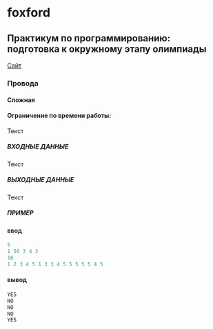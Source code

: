 # foxford
## Практикум по программированию: подготовка к окружному этапу олимпиады ##

<p>
    <a href="https://informatics.msk.ru/mod/statements/view3.php?chapterid=672">Сайт</a>
</p>

### Провода ###
#### Сложная ####
#### Ограничение по времени работы:  ####

Текст

##### ВХОДНЫЕ ДАННЫЕ #####
Текст

##### ВЫХОДНЫЕ ДАННЫЕ #####
Текст


##### ПРИМЕР #####
#### ввод ####
```c++
5
1 50 3 4 3
16
1 2 3 4 5 1 3 3 4 5 5 5 5 5 4 5
```
#### вывод ####
```c++
YES
NO
NO
NO
YES
```
